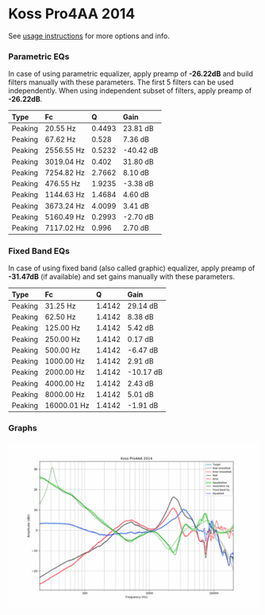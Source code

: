 # Koss Pro4AA 2014
See [usage instructions](https://github.com/jaakkopasanen/AutoEq#usage) for more options and info.

### Parametric EQs
In case of using parametric equalizer, apply preamp of **-26.22dB** and build filters manually
with these parameters. The first 5 filters can be used independently.
When using independent subset of filters, apply preamp of **-26.22dB**.

| Type    | Fc         |      Q | Gain      |
|:--------|:-----------|:-------|:----------|
| Peaking | 20.55 Hz   | 0.4493 | 23.81 dB  |
| Peaking | 67.62 Hz   | 0.528  | 7.36 dB   |
| Peaking | 2556.55 Hz | 0.5232 | -40.42 dB |
| Peaking | 3019.04 Hz | 0.402  | 31.80 dB  |
| Peaking | 7254.82 Hz | 2.7662 | 8.10 dB   |
| Peaking | 476.55 Hz  | 1.9235 | -3.38 dB  |
| Peaking | 1144.63 Hz | 1.4684 | 4.60 dB   |
| Peaking | 3673.24 Hz | 4.0099 | 3.41 dB   |
| Peaking | 5160.49 Hz | 0.2993 | -2.70 dB  |
| Peaking | 7117.02 Hz | 0.996  | 2.70 dB   |

### Fixed Band EQs
In case of using fixed band (also called graphic) equalizer, apply preamp of **-31.47dB**
(if available) and set gains manually with these parameters.

| Type    | Fc          |      Q | Gain      |
|:--------|:------------|:-------|:----------|
| Peaking | 31.25 Hz    | 1.4142 | 29.14 dB  |
| Peaking | 62.50 Hz    | 1.4142 | 8.38 dB   |
| Peaking | 125.00 Hz   | 1.4142 | 5.42 dB   |
| Peaking | 250.00 Hz   | 1.4142 | 0.17 dB   |
| Peaking | 500.00 Hz   | 1.4142 | -6.47 dB  |
| Peaking | 1000.00 Hz  | 1.4142 | 2.91 dB   |
| Peaking | 2000.00 Hz  | 1.4142 | -10.17 dB |
| Peaking | 4000.00 Hz  | 1.4142 | 2.43 dB   |
| Peaking | 8000.00 Hz  | 1.4142 | 5.01 dB   |
| Peaking | 16000.01 Hz | 1.4142 | -1.91 dB  |

### Graphs
![](./Koss%20Pro4AA%202014.png)